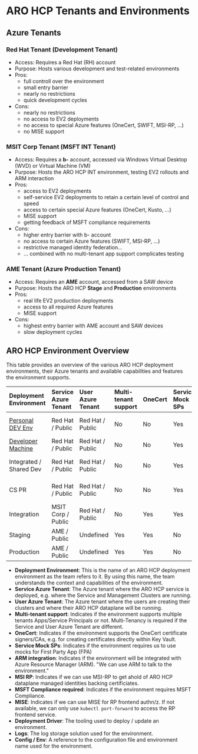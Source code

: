 # ARO HCP Tenants and Environments

## Azure Tenants

### Red Hat Tenant (Development Tenant)

- Access: Requires a Red Hat (RH) account
- Purpose: Hosts various development and test-related environments
- Pros:
  - full controll over the environment
  - small entry barrier
  - nearly no restrictions
  - quick development cycles
- Cons:
  - nearly no restrictions
  - no access to EV2 deployments
  - no access to special Azure features (OneCert, SWIFT, MSI-RP, ...)
  - no MISE support

### MSIT Corp Tenant (MSFT INT Tenant)

- Access: Requires a **b-** account, accessed via Windows Virtual Desktop (WVD) or Virtual Machine (VM)
- Purpose: Hosts the ARO HCP INT environment, testing EV2 rollouts and ARM interaction
- Pros:
  - access to EV2 deployments
  - self-service EV2 deployments to retain a certain level of control and speed
  - access to certain special Azure features (OneCert, Kusto, ...)
  - MISE support
  - getting feedback of MSFT compliance requirements
- Cons:
  - higher entry barrier with b- account
  - no access to certain Azure features (SWIFT, MSI-RP, ...)
  - restrictive managed identity federation...
  - ... combined with no multi-tenant app support complicates testing

### AME Tenant (Azure Production Tenant)

- Access: Requires an **AME** account, accessed from a SAW device
- Purpose: Hosts the ARO HCP **Stage** and **Production** environments
- Pros:
  - real life EV2 production deployments
  - access to all required Azure features
  - MISE support
- Cons:
  - highest entry barrier with AME account and SAW devices
  - slow deployment cycles

## ARO HCP Environment Overview

This table provides an overview of the various ARO HCP deployment environments, their Azure tenants and available capabilities and features the environment supports.

| Deployment Environment                                                      | Service Azure Tenant | User Azure Tenant | Multi-tenant support | OneCert | Service Mock SPs | ARM integration | MSI RP | MSFT Compliance required | MISE | Deployment Driver | Logs                | Config / Env                                          |
| :-------------------------------------------------------------------------- | :------------------- | :---------------- | :------------------- | :------ | :--------------- | :-------------- | :----- | :----------------------- | :--- | :---------------- | :------------------ | :---------------------------------------------------- |
| [Personal DEV Env](personal-dev.md)                                         | Red Hat / Public     | Red Hat / Public  | No                   | No      | Yes              | No              | No     | No                       | No   | Makefile          | in-cluster Pod logs | [config.yaml](../config/config.yaml) / personal-dev   |
| [Developer Machine](personal-dev.md#partial-personal-dev-environment-setup) | Red Hat / Public     | Red Hat / Public  | No                   | No      | Yes              | No              | No     | No                       | No   | Makefile          | local               | [config.yaml](../config/config.yaml) / personal-dev * |
| Integrated / Shared Dev                                                     | Red Hat / Public     | Red Hat / Public  | No                   | No      | Yes              | No              | No     | No                       | No   | GH Actions        | Azure Log Analytics | [config.yaml](../config/config.yaml) / dev            |
| CS PR                                                                       | Red Hat / Public     | Red Hat / Public  | No                   | No      | Yes              | No              | No     | No                       | No   | GH Actions        | Azure Log Analytics | [config.yaml](../config/config.yaml) / cs-pr          |
| Integration                                                                 | MSIT Corp / Public   | Red Hat / Public  | No                   | Yes     | Yes              | Yes             | No     | Yes                      | Yes  | EV2               | Geneva              | [config.msft.yaml](../config/config.msft.yaml) / int  |
| Staging                                                                     | AME / Public         | Undefined         | Yes                  | Yes     | No               | Yes             | Yes    | Yes                      | Yes  | EV2               | Geneva              | [config.msft.yaml](../config/config.msft.yaml) / -    |
| Production                                                                  | AME / Public         | Undefined         | Yes                  | Yes     | No               | Yes             | Yes    | Yes                      | Yes  | EV2               | Geneva              | [config.msft.yaml](../config/config.msft.yaml) / -    |

- **Deployment Environment**: This is the name of an ARO HCP deployment environment as the team refers to it. By using this name, the team understands the context and capabilities of the environment.
- **Service Azure Tenant**: The Azure tenant where the ARO HCP service is deployed, e.g. where the Service and Management Clusters are running.
- **User Azure Tenant**: The Azure tenant where the users are creating their clusters and where their ARO HCP dataplane will be running.
- **Multi-tenant support**: Indicates if the environment supports multiple tenants Apps/Service Principals or not. Multi-Tenancy is required if the Service and User Azure Tenant are different.
- **OneCert**: Indicates if the environment supports the OneCert certificate signers/CAs, e.g. for creating certificates directly within Key Vault.
- **Service Mock SPs**: Indicates if the environment requires us to use mocks for First Party App (FPA)
- **ARM integration**: Indicates if the environment will be integrated with Azure Resource Manager (ARM). "We can use ARM to talk to the environment."
- **MSI RP**: Indicates if we can use MSI-RP to get ahold of ARO HCP dataplane managed identities backing certificiates.
- **MSFT Compliance required**: Indicates if the environment requires MSFT Compliance.
- **MISE**: Indicates if we can use MISE for RP frontend authn/z. If not available, we can only use `kubectl port-forward` to access the RP frontend service.
- **Deployment Driver**: The tooling used to deploy / update an environment.
- **Logs**: The log storage solution used for the environment.
- **Config / Env**: A reference to the configuration file and environment name used for the environment.
